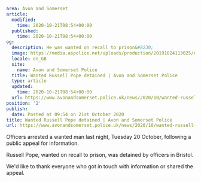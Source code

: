 ```yaml
area: Avon and Somerset
article:
  modified:
    time: 2020-10-21T08:54+00:00
  published:
    time: 2020-10-21T08:54+00:00
og:
  description: He was wanted on recall to prison&#8230;
  image: https://media.aspolice.net/uploads/production/20191024113025/Arrested-Locked-up.jpg
  locale: en_GB
  site:
    name: Avon and Somerset Police
  title: Wanted Russell Pope detained | Avon and Somerset Police
  type: article
  updated:
    time: 2020-10-21T08:54+00:00
  url: https://www.avonandsomerset.police.uk/news/2020/10/wanted-russell-pope-detained/
position: '2'
publish:
  date: Posted at 09:54 on 21st October 2020
title: Wanted Russell Pope detained | Avon and Somerset Police
url: https://www.avonandsomerset.police.uk/news/2020/10/wanted-russell-pope-detained/
```

Officers arrested a wanted man last night, Tuesday 20 October, following a public appeal for information.

Russell Pope, wanted on recall to prison, was detained by officers in Bristol.

We'd like to thank everyone who got in touch with information or shared the appeal.
